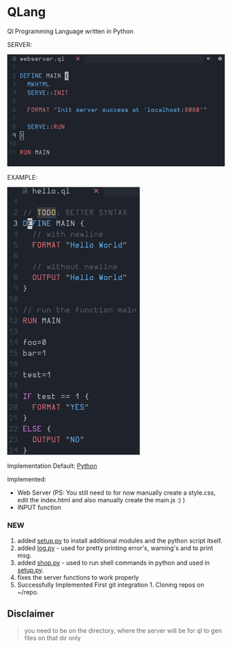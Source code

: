# QLang
Ql Programming Language written in Python

SERVER:


![server.png](./screenshots/server.png)


EXAMPLE:


![example.png](./screenshots/example.png)

Implementation
  Default: [Python](https://python.org)


Implemented:
  - Web Server (PS: You still need to for now manually create a style.css, edit the index.html
  and also manually create the main.js :) )
  - INPUT function

### NEW
  1. added [setup.py](./setup.py) to install additional modules and the python script itself.
  2. added [log.py](./scripts/log.py) - used for pretty printing error's, warning's and to print msg.
  3. added [shop.py](./scripts/shop.py) - used to run shell commands in python and used in [setup.py](./setup.py). 
  4. fixes the server functions to work properly
  5. Successfully Implemented First git integration 
    1. Cloning repos on ~/repo.


## Disclaimer
> you need to be on the directory, where the server will be for ql to gen files on that dir only
